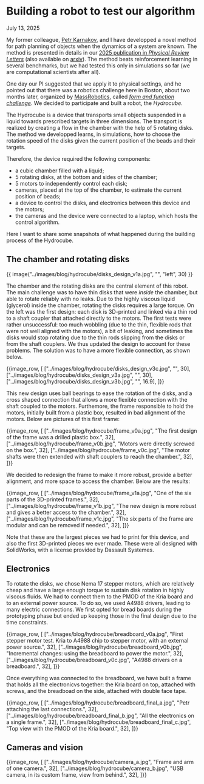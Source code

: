 # Building a robot to test our algorithm

July 13, 2025

My former colleague, [Petr Karnakov](https://pkarnakov.com/), and I have developped a novel method for path planning of objects when the dynamics of a system are known.
The method is presented in details in our [2025 publication in _Physical Review Letters_](https://doi.org/10.1103/PhysRevLett.134.044001) (also available on [arxiv](https://doi.org/10.48550/arXiv.2506.15902)).
The method beats reinforcement learning in several benchmarks, but we had tested this only in simulations so far (we are computational scientists after all).

One day our PI suggested that we apply it to physical settings, and he pointed out that there was a robotics challenge here in Boston, about two months later, organized by [MassRobotics](https://www.massrobotics.org/), called [_form and function challenge_](https://www.massrobotics.org/form-function-challenge/).
We decided to participate and built a robot, the _Hydrocube_.

The Hydrocube is a device that transports small objects suspended in a liquid towards prescribed targets in three dimensions.
The transport is realized by creating a flow in the chamber with the help of 5 rotating disks.
The method we developped learns, in simulations, how to choose the rotation speed of the disks given the current position of the beads and their targets.

Therefore, the device required the following components:

* a cubic chamber filled with a liquid;
* 5 rotating disks, at the bottom and sides of the chamber;
* 5 motors to independently control each disk;
* cameras, placed at the top of the chamber, to estimate the current position of beads;
* a device to control the disks, and electronics between this device and the motors;
* the cameras and the device were connected to a laptop, which hosts the control algorithm.

Here I want to share some snapshots of what happened during the building process of the Hydrocube.

## The chamber and rotating disks

{{ image("../images/blog/hydrocube/disks_design_v1a.jpg", "", "left", 30) }}

The chamber and the rotating disks are the central element of this robot.
The main challenge was to have thin disks that were _inside_ the chamber, but able to rotate reliably with no leaks.
Due to the highly viscous liquid (glycerol) inside the chamber, rotating the disks requires a large torque.
On the left was the first design: each disk is 3D-printed and linked via a thin rod to a shaft coupler that attached directly to the motors. 
The first tests were rather unsuccessful: too much wobbling (due to the thin, flexible rods that were not well aligned with the motors), a bit of leaking, and sometimes the disks would stop rotating due to the thin rods slipping from the disks or from the shaft couplers.
We thus updated the design to account for these problems.
The solution was to have a more flexible connection, as shown below.

{{image_row, [
  ["../images/blog/hydrocube/disks_design_v3c.jpg", "", 30],
  ["../images/blog/hydrocube/disks_design_v3a.jpg", "", 30],
  ["../images/blog/hydrocube/disks_design_v3b.jpg", "", 16.9],
]}}

This new design uses ball bearings to ease the rotation of the disks, and a cross shaped connection that allows a more flexible connection with the shaft coupled to the motors.
Furthemore, the frame responsible to hold the motors, initially built from a plastic box, resulted in bad alignment of the motors.
Below are pictures of this first frame:

{{image_row, [
  ["../images/blog/hydrocube/frame_v0a.jpg", "The first design of the frame was a drilled plastic box.", 32],
  ["../images/blog/hydrocube/frame_v0b.jpg", "Motors were directly screwed on the box.", 32],
  ["../images/blog/hydrocube/frame_v0c.jpg", "The motor shafts were then extended with shaft couplers to reach the chamber.", 32],
]}}

We decided to redesign the frame to make it more robust, provide a better alignment, and more space to access the chamber.
Below are the results:

{{image_row, [
  ["../images/blog/hydrocube/frame_v1a.jpg", "One of the six parts of the 3D-printed frames.", 32],
  ["../images/blog/hydrocube/frame_v1b.jpg", "The new design is more robust and gives a better access to the chamber.", 32],
  ["../images/blog/hydrocube/frame_v1c.jpg", "The six parts of the frame are modular and can be removed if needed.", 32],
]}}

Note that these are the largest pieces we had to print for this device, and also the first 3D-printed pieces we ever made.
These were all designed with SolidWorks, with a license provided by Dassault Systemes.

## Electronics

To rotate the disks, we chose Nema 17 stepper motors, which are relatively cheap and have a large enough torque to sustain disk rotation in highly viscous fluids.
We had to connect them to the PMOD of the Kria board and to an external power source.
To do so, we used A4988 drivers, leading to many electric connections.
We first opted for bread boards during the prototyping phase but ended up keeping those in the final design due to the time constraints.

{{image_row, [
  ["../images/blog/hydrocube/breadboard_v0a.jpg", "First stepper motor test. Kria to A4988 chip to stepper motor, with an external power source.", 32],
  ["../images/blog/hydrocube/breadboard_v0b.jpg", "Incremental changes: using the breadboard to power the motor.", 32],
  ["../images/blog/hydrocube/breadboard_v0c.jpg", "A4988 drivers on a breadboard.", 32],
]}}

Once everything was connected to the breadboard, we have built a frame that holds all the electronicvs together: the Kria board on top, attached with screws, and the breadboad on the side, attached with double face tape.

{{image_row, [
  ["../images/blog/hydrocube/breadboard_final_a.jpg", "Petr attaching the last connections.", 32],
  ["../images/blog/hydrocube/breadboard_final_b.jpg", "All the electronics on a single frame.", 32],
  ["../images/blog/hydrocube/breadboard_final_c.jpg", "Top view with the PMOD of the Kria board.", 32],
]}}

## Cameras and vision

{{image_row, [
  ["../images/blog/hydrocube/camera_a.jpg", "Frame and arm of one camera.", 32],
  ["../images/blog/hydrocube/camera_b.jpg", "USB camera, in its custom frame, view from behind.", 32],
]}}


